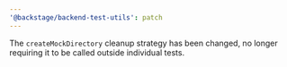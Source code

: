 ```yaml
---
'@backstage/backend-test-utils': patch
---
```


The `createMockDirectory` cleanup strategy has been changed, no longer requiring it to be called outside individual tests.

